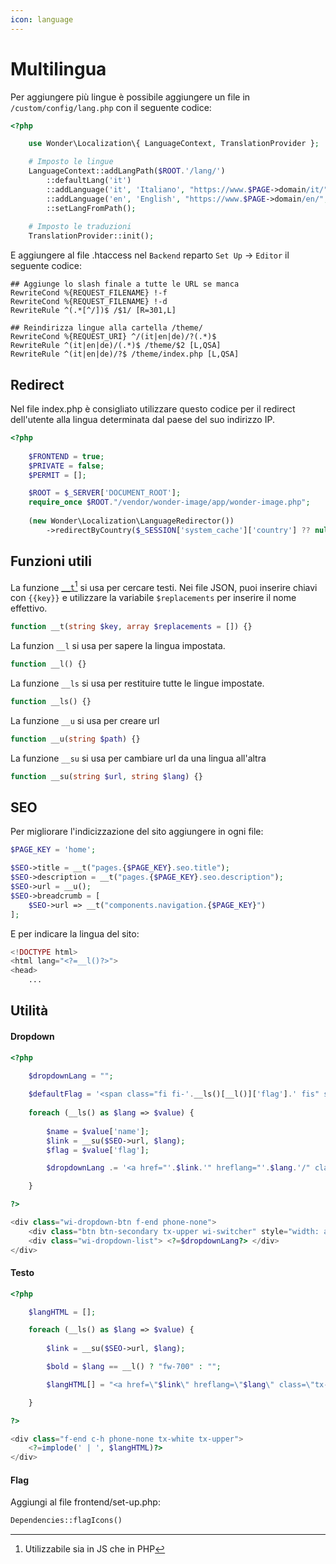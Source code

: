 ```yaml
---
icon: language
---
```


# Multilingua

Per aggiungere più lingue è possibile aggiungere un file in `/custom/config/lang.php` con il seguente codice:

```php
<?php

    use Wonder\Localization\{ LanguageContext, TranslationProvider };

    # Imposto le lingue
    LanguageContext::addLangPath($ROOT.'/lang/')
        ::defaultLang('it')
        ::addLanguage('it', 'Italiano', "https://www.$PAGE->domain/it/", 'it', ['IT'])
        ::addLanguage('en', 'English', "https://www.$PAGE->domain/en/", 'gb', [])
        ::setLangFromPath();
    
    # Imposto le traduzioni
    TranslationProvider::init();
```

E aggiungere al file .htaccess nel `Backend` reparto `Set Up` -> `Editor` il seguente codice:

```
## Aggiunge lo slash finale a tutte le URL se manca
RewriteCond %{REQUEST_FILENAME} !-f
RewriteCond %{REQUEST_FILENAME} !-d
RewriteRule ^(.*[^/])$ /$1/ [R=301,L]

## Reindirizza lingue alla cartella /theme/
RewriteCond %{REQUEST_URI} ^/(it|en|de)/?(.*)$
RewriteRule ^(it|en|de)/(.*)$ /theme/$2 [L,QSA]
RewriteRule ^(it|en|de)/?$ /theme/index.php [L,QSA]
```

## Redirect

Nel file index.php è consigliato utilizzare questo codice per il redirect dell'utente alla lingua determinata dal paese del suo indirizzo IP.

```php
<?php
    
    $FRONTEND = true;
    $PRIVATE = false;
    $PERMIT = [];

    $ROOT = $_SERVER['DOCUMENT_ROOT'];
    require_once $ROOT."/vendor/wonder-image/app/wonder-image.php";
        
    (new Wonder\Localization\LanguageRedirector())
        ->redirectByCountry($_SESSION['system_cache']['country'] ?? null);
```

## Funzioni utili

La funzione [`__t`](#user-content-fn-1)[^1] si usa per cercare testi. Nei file JSON, puoi inserire chiavi con `{{key}}` e utilizzare la variabile `$replacements` per inserire il nome effettivo.

```php
function __t(string $key, array $replacements = []) {}
```

La funzion `__l` si usa per sapere la lingua impostata.

```php
function __l() {}
```

La funzione `__ls` si usa per restituire tutte le lingue impostate.

```php
function __ls() {}
```

La funzione `__u` si usa per creare url

```php
function __u(string $path) {}
```

La funzione `__su` si usa per cambiare url da una lingua all'altra

```php
function __su(string $url, string $lang) {}
```

## SEO

Per migliorare l'indicizzazione del sito aggiungere in ogni file:

```php
$PAGE_KEY = 'home';

$SEO->title = __t("pages.{$PAGE_KEY}.seo.title");
$SEO->description = __t("pages.{$PAGE_KEY}.seo.description");
$SEO->url = __u();
$SEO->breadcrumb = [
    $SEO->url => __t("components.navigation.{$PAGE_KEY}")
];
```

E per indicare la lingua del sito:

```php
<!DOCTYPE html>
<html lang="<?=__l()?>">
<head>
    ...
```

## Utilità

#### Dropdown

```php
<?php
    
    $dropdownLang = "";

    $defaultFlag = '<span class="fi fi-'.__ls()[__l()]['flag'].' fis" style="border-radius: 50%;border: 1px solid #fff;"></span>';
    
    foreach (__ls() as $lang => $value) {
        
        $name = $value['name'];
        $link = __su($SEO->url, $lang);
        $flag = $value['flag'];

        $dropdownLang .= '<a href="'.$link.'" hreflang="'.$lang.'/" class="wi-dropdown-item"><span class="fi fi-'.$flag.' fis" style="border-radius: 50%;"></span> '.$name.'</a>';

    }

?>

<div class="wi-dropdown-btn f-end phone-none">
    <div class="btn btn-secondary tx-upper wi-switcher" style="width: auto;padding-right:0;"> <?=$defaultFlag?> </div>
    <div class="wi-dropdown-list"> <?=$dropdownLang?> </div>
</div>
```

#### Testo

```php
<?php

    $langHTML = [];

    foreach (__ls() as $lang => $value) {
        
        $link = __su($SEO->url, $lang);

        $bold = $lang == __l() ? "fw-700" : "";

        $langHTML[] = "<a href=\"$link\" hreflang=\"$lang\" class=\"tx-none $bold\">$lang</a>";

    }

?>

<div class="f-end c-h phone-none tx-white tx-upper">
    <?=implode(' | ', $langHTML)?>
</div>
```

#### Flag

Aggiungi al file frontend/set-up.php:

```php
Dependencies::flagIcons()
```

[^1]: Utilizzabile sia in JS che in PHP
